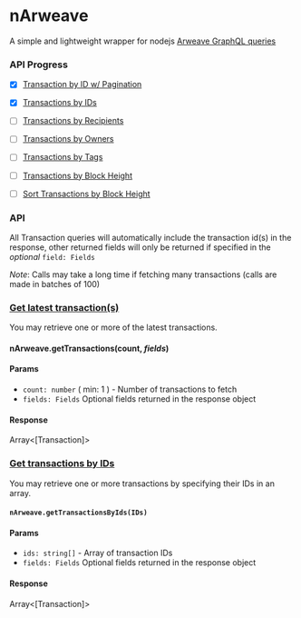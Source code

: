 # nArweave
A simple and lightweight wrapper for nodejs [Arweave GraphQL queries](https://gql-guide.vercel.app/)

### API Progress
- [X] [Transaction by ID w/ Pagination](https://gql-guide.vercel.app/#pagination)
- [X] [Transactions by IDs](https://gql-guide.vercel.app/#transaction)
- [ ] [Transactions by Recipients](https://gql-guide.vercel.app/#recipients)
- [ ] [Transactions by Owners](https://gql-guide.vercel.app/#owners)
- [ ] [Transactions by Tags](https://gql-guide.vercel.app/#tags)
- [ ] [Transactions by Block Height](https://gql-guide.vercel.app/#blockheight)
- [ ] [Sort Transactions by Block Height](https://gql-guide.vercel.app/#sorting)


### API
All Transaction queries will automatically include the transaction id(s) in the response, other returned fields will 
only be returned if specified in the *optional* `field: Fields`

*Note*: Calls may take a long time if fetching many transactions (calls are made in batches of 100)

### [Get latest transaction(s)](https://gql-guide.vercel.app/#pagination)
You may retrieve one or more of the latest transactions.

#### nArweave.getTransactions(count, *fields*)
#### Params
* `count: number` ( min: 1 ) - Number of transactions to fetch
* `fields: Fields` Optional fields returned in the response object
#### Response
Array<[Transaction]>

### [Get transactions by IDs](https://gql-guide.vercel.app/#transaction)
You may retrieve one or more transactions by specifying their IDs in an array.

#### `nArweave.getTransactionsByIds(IDs)`
#### Params
* `ids: string[]` - Array of transaction IDs
* `fields: Fields` Optional fields returned in the response object
#### Response
Array<[Transaction]>
